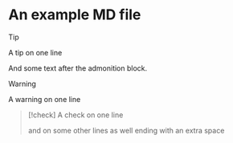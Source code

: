 # An example MD file

> [!tip]
> A tip on one line

And some text after the admonition block.

> [!warning]
> A warning on one line


> [!check]
> A check on one line
>
> and on some other lines as well
> ending with an extra space
>
